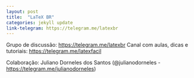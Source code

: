 ```yaml
---
layout: post
title:  "LaTeX BR"
categories: jekyll update
link-telegram: https://telegram.me/latexbr
---
```

Grupo de discussão: https://telegram.me/latexbr
Canal com aulas, dicas e tutoriais: https://telegram.me/latexfacil

Colaboração: Juliano Dorneles dos Santos (@julianodorneles - https://telegram.me/julianodorneles)
